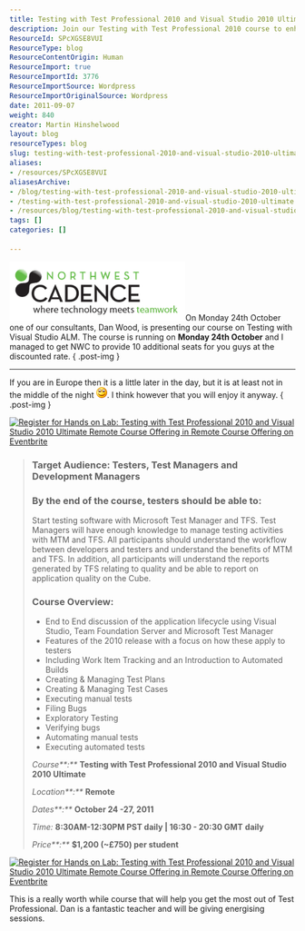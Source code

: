 ```yaml
---
title: Testing with Test Professional 2010 and Visual Studio 2010 Ultimate
description: Join our Testing with Test Professional 2010 course to enhance your skills in Visual Studio ALM. Limited seats available for this remote training!
ResourceId: SPcXGSE8VUI
ResourceType: blog
ResourceContentOrigin: Human
ResourceImport: true
ResourceImportId: 3776
ResourceImportSource: Wordpress
ResourceImportOriginalSource: Wordpress
date: 2011-09-07
weight: 840
creator: Martin Hinshelwood
layout: blog
resourceTypes: blog
slug: testing-with-test-professional-2010-and-visual-studio-2010-ultimate
aliases:
- /resources/SPcXGSE8VUI
aliasesArchive:
- /blog/testing-with-test-professional-2010-and-visual-studio-2010-ultimate
- /testing-with-test-professional-2010-and-visual-studio-2010-ultimate
- /resources/blog/testing-with-test-professional-2010-and-visual-studio-2010-ultimate
tags: []
categories: []

---
```

![NWC tagline logo_transparent](images/NWC-tagline-logo_transparent-1-1.png "NWC tagline logo_transparent")On Monday 24th October one of our consultants, Dan Wood, is presenting our course on Testing with Visual Studio ALM. The course is running on **Monday 24th October** and I managed to get NWC to provide 10 additional seats for you guys at the discounted rate.
{ .post-img }

---

If you are in Europe then it is a little later in the day, but it is at least not in the middle of the night ![Smile](images/wlEmoticon-smile-2-2.png). I think however that you will enjoy it anyway.
{ .post-img }

[![Register for Hands on Lab: 
Testing with Test Professional 2010 and Visual Studio 2010 Ultimate
Remote Course Offering in Remote Course Offering  on Eventbrite](http://www.eventbrite.com/registerbutton?eid=1210319097)](http://nwcadencetestcourse201110.eventbrite.com?ref=MrHinshBlog&discount=MrHinsh)

> ### Target Audience: Testers, Test Managers and Development Managers
>
> ### By the end of the course, testers should be able to:
>
> Start testing software with Microsoft Test Manager and TFS. Test Managers will have enough knowledge to manage testing activities with MTM and TFS. All participants should understand the workflow between developers and testers and understand the benefits of MTM and TFS. In addition, all participants will understand the reports generated by TFS relating to quality and be able to report on application quality on the Cube.
>
> ### Course Overview:
>
> - End to End discussion of the application lifecycle using Visual Studio, Team Foundation Server and Microsoft Test Manager
> - Features of the 2010 release with a focus on how these apply to testers
> - Including Work Item Tracking and an Introduction to Automated Builds
> - Creating & Managing Test Plans
> - Creating & Managing Test Cases
> - Executing manual tests
> - Filing Bugs
> - Exploratory Testing
> - Verifying bugs
> - Automating manual tests
> - Executing automated tests
>
> _Course**:**_ **Testing with Test Professional 2010 and Visual Studio 2010 Ultimate**
>
> _Location**:**_ **Remote**
>
> _Dates**:**_ **October 24 -27, 2011**
>
> _Time:_ **8:30AM-12:30PM PST daily | 16:30 - 20:30 GMT** **daily**
>
> _Price**:**_ **$1,200 (~£750) per student**

[![Register for Hands on Lab: 
Testing with Test Professional 2010 and Visual Studio 2010 Ultimate
Remote Course Offering in Remote Course Offering  on Eventbrite](http://www.eventbrite.com/registerbutton?eid=1210319097)](http://nwcadencetestcourse201110.eventbrite.com?ref=MrHinshBlog&discount=MrHinsh)

This is a really worth while course that will help you get the most out of Test Professional. Dan is a fantastic teacher and will be giving energising sessions.
